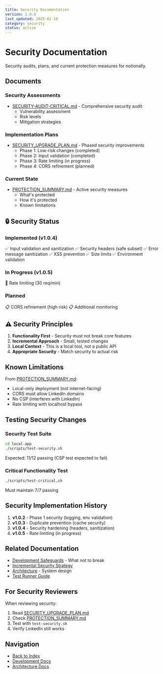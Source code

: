 ```yaml
---
title: Security Documentation
version: 1.0.0
last_updated: 2025-01-10
category: security
status: active
---
```


# Security Documentation

Security audits, plans, and current protection measures for notionally.

## Documents

### Security Assessments
- [SECURITY-AUDIT-CRITICAL.md](./SECURITY-AUDIT-CRITICAL.md) - Comprehensive security audit
  - Vulnerability assessment
  - Risk levels
  - Mitigation strategies

### Implementation Plans
- [SECURITY_UPGRADE_PLAN.md](./SECURITY_UPGRADE_PLAN.md) - Phased security improvements
  - Phase 1: Low-risk changes (completed)
  - Phase 2: Input validation (completed)
  - Phase 3: Rate limiting (in progress)
  - Phase 4: CORS refinement (planned)

### Current State
- [PROTECTION_SUMMARY.md](./PROTECTION_SUMMARY.md) - Active security measures
  - What's protected
  - How it's protected
  - Known limitations

## 🔒 Security Status

### Implemented (v1.0.4)
✅ Input validation and sanitization
✅ Security headers (safe subset)
✅ Error message sanitization
✅ XSS prevention
✅ Size limits
✅ Environment validation

### In Progress (v1.0.5)
🔄 Rate limiting (30 req/min)

### Planned
📋 CORS refinement (high risk)
📋 Additional monitoring

## ⚠️ Security Principles

1. **Functionality First** - Security must not break core features
2. **Incremental Approach** - Small, tested changes
3. **Local Context** - This is a local tool, not a public API
4. **Appropriate Security** - Match security to actual risk

## Known Limitations

From [PROTECTION_SUMMARY.md](./PROTECTION_SUMMARY.md):
- Local-only deployment (not internet-facing)
- CORS must allow LinkedIn domains
- No CSP (interferes with LinkedIn)
- Rate limiting with localhost bypass

## Testing Security Changes

### Security Test Suite
```bash
cd local-app
./scripts/test-security.sh
```
Expected: 11/12 passing (CSP test expected to fail)

### Critical Functionality Test
```bash
./scripts/test-critical.sh
```
Must maintain 7/7 passing

## Security Implementation History

1. **v1.0.2** - Phase 1 security (logging, env validation)
2. **v1.0.3** - Duplicate prevention (cache security)
3. **v1.0.4** - Security hardening (headers, sanitization)
4. **v1.0.5** - Rate limiting (in progress)

## Related Documentation

- [Development Safeguards](../development/DEVELOPMENT_SAFEGUARDS.md) - What not to break
- [Incremental Security Strategy](../development/INCREMENTAL_SECURITY_STRATEGY.md)
- [Architecture](../architecture/CLAUDE.md) - System design
- [Test Runner Guide](../../coordination/testing-strategy/TEST-RUNNER-GUIDE.md)

## For Security Reviewers

When reviewing security:
1. Read [SECURITY_UPGRADE_PLAN.md](./SECURITY_UPGRADE_PLAN.md)
2. Check [PROTECTION_SUMMARY.md](./PROTECTION_SUMMARY.md)
3. Test with `test-security.sh`
4. Verify LinkedIn still works

## Navigation

- [Back to Index](../INDEX.md)
- [Development Docs](../development/)
- [Architecture Docs](../architecture/)